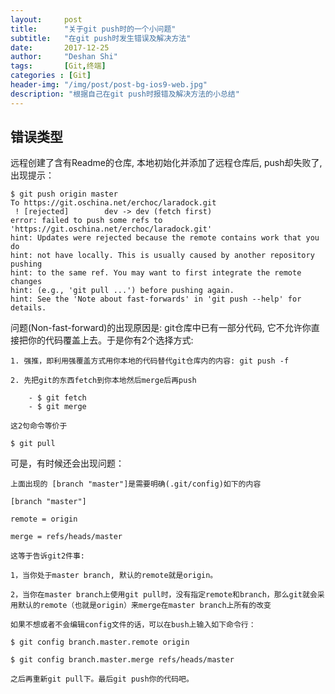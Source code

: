 ```yaml
---
layout:     post
title:      "关于git push时的一个小问题"
subtitle:   "在git push时发生错误及解决方法"
date:       2017-12-25
author:     "Deshan Shi"
tags: 		[Git,终端]
categories : [Git]
header-img: "/img/post/post-bg-ios9-web.jpg"
description: "根据自己在git push时报错及解决方法的小总结"
---
```



## 错误类型
	
远程创建了含有Readme的仓库, 本地初始化并添加了远程仓库后, push却失败了, 出现提示：
	
	$ git push origin master
	To https://git.oschina.net/erchoc/laradock.git
	 ! [rejected]        dev -> dev (fetch first)
	error: failed to push some refs to 'https://git.oschina.net/erchoc/laradock.git'
	hint: Updates were rejected because the remote contains work that you do
	hint: not have locally. This is usually caused by another repository pushing
	hint: to the same ref. You may want to first integrate the remote changes
	hint: (e.g., 'git pull ...') before pushing again.
	hint: See the 'Note about fast-forwards' in 'git push --help' for details.

问题(Non-fast-forward)的出现原因是: git仓库中已有一部分代码, 它不允许你直接把你的代码覆盖上去。于是你有2个选择方式:

	1. 强推，即利用强覆盖方式用你本地的代码替代git仓库内的内容: git push -f
	
	2. 先把git的东西fetch到你本地然后merge后再push
	
	    - $ git fetch
	    - $ git merge
	
	这2句命令等价于
	
	$ git pull

可是，有时候还会出现问题：
	
	上面出现的 [branch "master"]是需要明确(.git/config)如下的内容

	[branch "master"]

    remote = origin

    merge = refs/heads/master
	
	这等于告诉git2件事:
	
	1，当你处于master branch, 默认的remote就是origin。
	
	2，当你在master branch上使用git pull时，没有指定remote和branch，那么git就会采用默认的remote（也就是origin）来merge在master branch上所有的改变
	
	如果不想或者不会编辑config文件的话，可以在bush上输入如下命令行：
	
	$ git config branch.master.remote origin 
	
	$ git config branch.master.merge refs/heads/master 
	
	之后再重新git pull下。最后git push你的代码吧。

